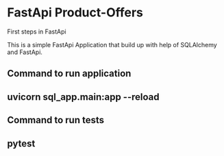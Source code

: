 # FastApi Product-Offers
 First steps in FastApi
 
 This is a simple FastApi Application that build up with help of SQLAlchemy and FastApi.
 
Command to run application
--- 
 uvicorn sql_app.main:app --reload
---

Command to run tests
---
pytest
---
